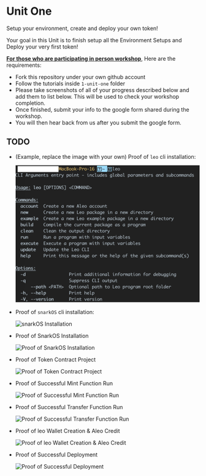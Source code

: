# Unit One

Setup your environment, create and deploy your own token!

Your goal in this Unit is to finish setup all the Environment Setups and Deploy your very first token!

**<u>For those who are participating in person workshop</u>**, Here are the requirements:
- Fork this repository under your own github account
- Follow the tutorials inside `1-unit-one` folder
- Please take screenshots of all of your progress described below and add them to list below. This will be used to check your workshop completion. 
- Once finished, submit your info to the google form shared during the workshop.
- You will then hear back from us after you submit the google form.

## TODO
- (Example, replace the image with your own) Proof of `leo` cli installation:
  
  ![leo Installation](./pics/leo-installation.png)

- Proof of `snarkOS` cli installation:
  
  ![snarkOS Installation](./pics/)

- Proof of SnarkOS Installation
  
  ![Proof of SnarkOS Installation](./pics/)

- Proof of Token Contract Project
  
  ![Proof of Token Contract Project](./pics/)

- Proof of Successful Mint Function Run
  
  ![Proof of Successful Mint Function Run](./pics/)

- Proof of Successful Transfer Function Run
  
  ![Proof of Successful Transfer Function Run](./pics/)

- Proof of leo Wallet Creation & Aleo Credit
  
  ![Proof of leo Wallet Creation & Aleo Credit](./pics/)

- Proof of Successful Deployment
  
  ![Proof of Successful Deployment](./pics/)